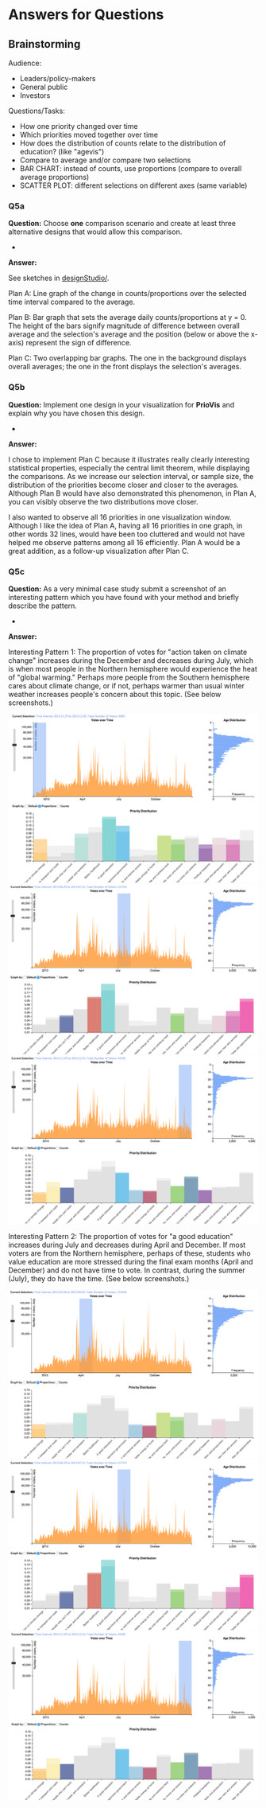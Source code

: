 # Answers for Questions

## Brainstorming
Audience:
- Leaders/policy-makers
- General public
- Investors

Questions/Tasks:
- How one priority changed over time
- Which priorities moved together over time
- How does the distribution of counts relate to the distribution of education? (like "agevis")
- Compare to average and/or compare two selections
- BAR CHART: instead of counts, use proportions (compare to overall average proportions)
- SCATTER PLOT: different selections on different axes (same variable)

### Q5a
**Question:** Choose __one__ comparison scenario and create at least three alternative designs that would allow this comparison.

-
**Answer:**

See sketches in [designStudio/](designStudio/).

Plan A: Line graph of the change in counts/proportions over the selected time interval compared to the average.

Plan B: Bar graph that sets the average daily counts/proportions at y = 0. 
The height of the bars signify magnitude of difference between overall average and the selection's average and the position (below or above the x-axis) represent the sign of difference.

Plan C: Two overlapping bar graphs. 
The one in the background displays overall averages; the one in the front displays the selection's averages.

### Q5b
**Question:** Implement one design in your visualization for **PrioVis** and explain why you have chosen this design.

-
**Answer:**

I chose to implement Plan C because it illustrates really clearly interesting statistical properties, especially the central limit theorem, while displaying the comparisons. As we increase our selection interval, or sample size, the distribution of the priorities become closer and closer to the averages. Although Plan B would have also demonstrated this phenomenon, in Plan A, you can visibly observe the two distributions move closer. 

I also wanted to observe all 16 priorities in one visualization window. Although I like the idea of Plan A, having all 16 priorities in one graph, in other words 32 lines, would have been too cluttered and would not have helped me observe patterns among all 16 efficiently. Plan A would be a great addition, as a follow-up visualization after Plan C.

### Q5c
**Question:** As a very minimal case study submit a screenshot of an interesting pattern which you have found with your method and briefly describe the pattern.

-
**Answer:**

Interesting Pattern 1: The proportion of votes for "action taken on climate change" increases during the December and decreases during July, which is when most people in the Northern hemisphere would experience the heat of "global warming." Perhaps more people from the Southern hemisphere cares about climate change, or if not, perhaps warmer than usual winter weather increases people's concern about this topic. (See below screenshots.)

![Trial](https://github.com/matlisa/cs171-hw-ma-tianxing/blob/master/hw3/img/Start.png)
![Trial](https://github.com/matlisa/cs171-hw-ma-tianxing/blob/master/hw3/img/Summer.png)
![Trial](https://github.com/matlisa/cs171-hw-ma-tianxing/blob/master/hw3/img/End.png)

Interesting Pattern 2: The proportion of votes for "a good education" increases during July and decreases during April and December. If most voters are from the Northern hemisphere, perhaps of these, students who value education are more stressed during the final exam months (April and December) and do not have time to vote. In contrast, during the summer (July), they do have the time. (See below screenshots.)

![Trial](https://github.com/matlisa/cs171-hw-ma-tianxing/blob/master/hw3/img/Spring.png)
![Trial](https://github.com/matlisa/cs171-hw-ma-tianxing/blob/master/hw3/img/Summer.png)
![Trial](https://github.com/matlisa/cs171-hw-ma-tianxing/blob/master/hw3/img/End.png)

